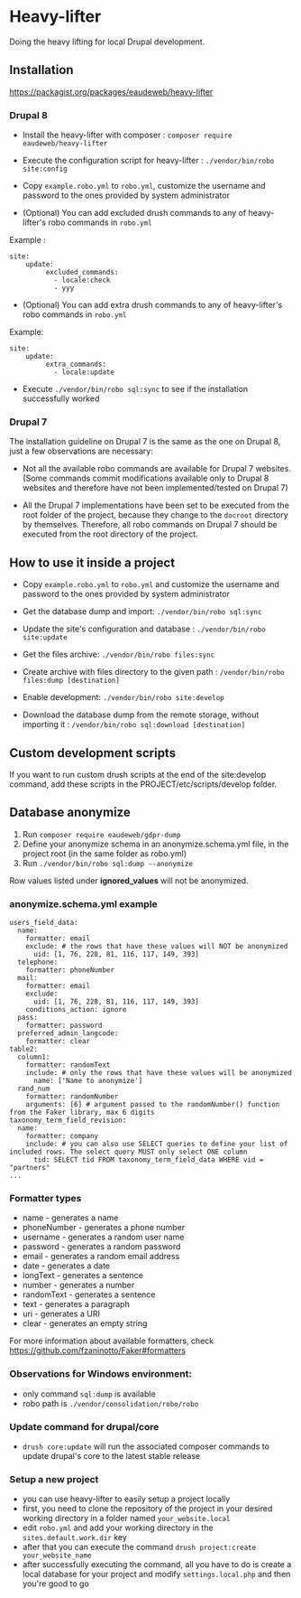 # Heavy-lifter
Doing the heavy lifting for local Drupal development.

## Installation

https://packagist.org/packages/eaudeweb/heavy-lifter

### Drupal 8

* Install the heavy-lifter with composer : `composer require eaudeweb/heavy-lifter`

* Execute the configuration script for heavy-lifter : `./vendor/bin/robo site:config`

* Copy `example.robo.yml` to `robo.yml`, customize the username and password to the ones provided by system administrator

* (Optional) You can add excluded drush commands to any of heavy-lifter's robo commands in `robo.yml` 

Example : 
```
site:
    update:
         excluded_commands:
           - locale:check
           - yyy
```

* (Optional) You can add extra drush commands to any of heavy-lifter's robo commands in `robo.yml`

Example:
```
site:
    update:
         extra_commands:
           - locale:update
```    

* Execute `./vendor/bin/robo sql:sync` to see if the installation successfully worked

### Drupal 7

The installation guideline on Drupal 7 is the same as the one on Drupal 8, just a few observations are necessary:

* Not all the available robo commands are available for Drupal 7 websites. (Some commands commit modifications available only to Drupal 8 websites and therefore have not been implemented/tested on Drupal 7)

* All the Drupal 7 implementations have been set to be executed from the root folder of the project, because they change to the `docroot` directory by themselves. Therefore, all robo commands on Drupal 7 should be executed from the root directory of the project. 

## How to use it inside a project

* Copy `example.robo.yml` to `robo.yml` and customize the username and password to the ones provided by system administrator

* Get the database dump and import: `./vendor/bin/robo sql:sync`

* Update the site's configuration and database : `./vendor/bin/robo site:update`

* Get the files archive: `./vendor/bin/robo files:sync`

* Create archive with files directory to the given path : `/vendor/bin/robo files:dump [destination]`

* Enable development: `./vendor/bin/robo site:develop`

* Download the database dump from the remote storage, without importing it : `/vendor/bin/robo sql:download [destination]`


## Custom development scripts

If you want to run custom drush scripts at the end of the site:develop command, add these scripts in the PROJECT/etc/scripts/develop folder.


## Database anonymize 

1. Run `composer require eaudeweb/gdpr-dump`
2. Define your anonymize schema in an anonymize.schema.yml file, in the project root (in the same folder as robo.yml)
3. Run `./vendor/bin/robo sql:dump --anonymize`

Row values listed under **ignored_values** will not be anonymized.

### anonymize.schema.yml example

```
users_field_data:
  name:
    formatter: email
    exclude: # the rows that have these values will NOT be anonymized
      uid: [1, 76, 228, 81, 116, 117, 149, 393]
  telephone:
    formatter: phoneNumber
  mail:
    formatter: email
    exclude:
      uid: [1, 76, 228, 81, 116, 117, 149, 393]
    conditions_action: ignore
  pass:
    formatter: password
  preferred_admin_langcode:
    formatter: clear
table2:
  column1:
    formatter: randomText
    include: # only the rows that have these values will be anonymized
      name: ['Name to anonymize']
  rand_num
    formatter: randomNumber
    arguments: [6] # argument passed to the randomNumber() function from the Faker library, max 6 digits
taxonomy_term_field_revision:
  name:
    formatter: company
    include: # you can also use SELECT queries to define your list of included rows. The select query MUST only select ONE column
      tid: SELECT tid FROM taxonomy_term_field_data WHERE vid = "partners"
...
```

### Formatter types

- name - generates a name
- phoneNumber - generates a phone number
- username - generates a random user name
- password - generates a random password
- email - generates a random email address
- date - generates a date
- longText - generates a sentence
- number - generates a number
- randomText - generates a sentence
- text - generates a paragraph
- uri - generates a URI
- clear - generates an empty string

For more information about available formatters, check https://github.com/fzaninotto/Faker#formatters

### Observations for Windows environment:
 - only command `sql:dump` is available
 - robo path is `./vendor/consolidation/robo/robo`
 
### Update command for drupal/core

 - `drush core:update` will run the associated composer commands to update drupal's core to the latest stable release
 
### Setup a new project
 - you can use heavy-lifter to easily setup a project locally
 - first, you need to clone the repository of the project in your desired working directory in a folder named `your_website.local`
 - edit `robo.yml` and add your working directory in the `sites.default.work.dir` key
 - after that you can execute the command `drush project:create your_website_name`
 - after successfully executing the command, all you have to do is create a local database for your project and modify `settings.local.php` and then you're good to go 

 